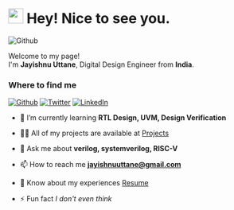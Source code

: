 <h1><img src="https://emojis.slackmojis.com/emojis/images/1531849430/4246/blob-sunglasses.gif?1531849430" width="30"/> Hey! Nice to see you.</h1>

<img alt="Github" src="https://visitor-badge.laobi.icu/badge?page_id=jayishnu637.visitor-badge" />
<p>Welcome to my page! </br> I'm <b>Jayishnu Uttane</b>, Digital Design Engineer from <b>India</b>. </p>
<h3>Where to find me</h3>
<p><a href="https://github.com/jayishnu637" target="_blank"><img alt="Github" src="https://img.shields.io/badge/GitHub-%2312100E.svg?&style=for-the-badge&logo=Github&logoColor=white" /></a> <a href="https://twitter.com/jayuttane" target="_blank"><img alt="Twitter" src="https://img.shields.io/badge/twitter-%231DA1F2.svg?&style=for-the-badge&logo=twitter&logoColor=white" /></a> <a href="https://www.linkedin.com/in/jayishnu637" target="_blank"><img alt="LinkedIn" src="https://img.shields.io/badge/linkedin-%230077B5.svg?&style=for-the-badge&logo=linkedin&logoColor=white" /></a>
</p>



<!--
- 🔭 I’m currently working on [NexoNauts](https://www.nexonauts.com/)
-->

- 🌱 I’m currently learning **RTL Design, UVM, Design Verification**

- 👨‍💻 All of my projects are available at [Projects](https://jayishnu.vercel.app)

- 💬 Ask me about **verilog, systemverilog, RISC-V**

- 📫 How to reach me **jayishnuuttane@gmail.com**

- 📄 Know about my experiences [Resume]([https://docs.google.com/document/d/1WleBXhgUwDkRIfodJCvhPchoVBjaCf7Q/edit?usp=sharing&ouid=109800121336149113874&rtpof=true&sd=true](https://drive.google.com/file/d/15kpIFGaBoT0QD3ofjTNKOrXekfUF2Wru/view?usp=sharing))

- ⚡ Fun fact *I don't even think*


